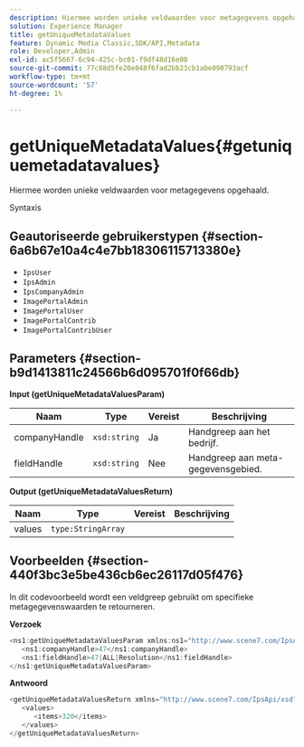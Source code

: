 ```yaml
---
description: Hiermee worden unieke veldwaarden voor metagegevens opgehaald.
solution: Experience Manager
title: getUniqueMetadataValues
feature: Dynamic Media Classic,SDK/API,Metadata
role: Developer,Admin
exl-id: ac5f5667-6c94-425c-bc01-f9df48d16e00
source-git-commit: 77c88d5fe20e048f6fad2bb23cb1abe090793acf
workflow-type: tm+mt
source-wordcount: '57'
ht-degree: 1%

---
```


# getUniqueMetadataValues{#getuniquemetadatavalues}

Hiermee worden unieke veldwaarden voor metagegevens opgehaald.

Syntaxis

## Geautoriseerde gebruikerstypen {#section-6a6b67e10a4c4e7bb18306115713380e}

* `IpsUser`
* `IpsAdmin`
* `IpsCompanyAdmin`
* `ImagePortalAdmin`
* `ImagePortalUser`
* `ImagePortalContrib`
* `ImagePortalContribUser`

## Parameters {#section-b9d1413811c24566b6d095701f0f66db}

**Input (getUniqueMetadataValuesParam)**

| Naam | Type | Vereist | Beschrijving |
|---|---|---|---|
| companyHandle | `xsd:string` | Ja | Handgreep aan het bedrijf. |
| fieldHandle | `xsd:string` | Nee | Handgreep aan meta-gegevensgebied. |

**Output (getUniqueMetadataValuesReturn)**

| Naam | Type | Vereist | Beschrijving |
|---|---|---|---|
| values | `type:StringArray` |  |  |

## Voorbeelden {#section-440f3bc3e5be436cb6ec26117d05f476}

In dit codevoorbeeld wordt een veldgreep gebruikt om specifieke metagegevenswaarden te retourneren.

**Verzoek**

```java
<ns1:getUniqueMetadataValuesParam xmlns:ns1="http://www.scene7.com/IpsApi/xsd">
   <ns1:companyHandle>47</ns1:companyHandle>
   <ns1:fieldHandle>47|ALL|Resolution</ns1:fieldHandle>
</ns1:getUniqueMetadataValuesParam>
```

**Antwoord**

```java
<getUniqueMetadataValuesReturn xmlns="http://www.scene7.com/IpsApi/xsd">
   <values>
      <items>320</items>
   </values>
</getUniqueMetadataValuesReturn>
```
